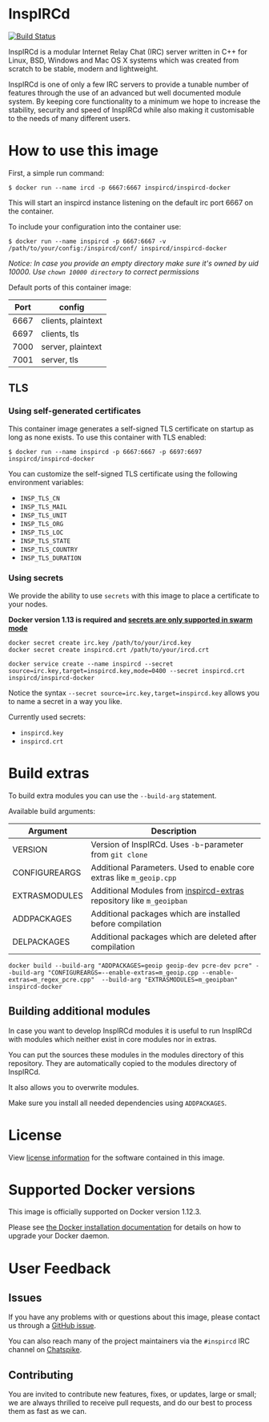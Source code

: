 # InspIRCd

[![Build Status](https://travis-ci.org/Adam-/inspircd-docker.svg?branch=master)](https://travis-ci.org/Adam-/inspircd-docker)

InspIRCd is a modular Internet Relay Chat (IRC) server written in C++ for Linux, BSD, Windows and Mac OS X systems which was created from scratch to be stable, modern and lightweight.

InspIRCd is one of only a few IRC servers to provide a tunable number of features through the use of an advanced but well documented module system. By keeping core functionality to a minimum we hope to increase the stability, security and speed of InspIRCd while also making it customisable to the needs of many different users.

# How to use this image

First, a simple run command:

```console
$ docker run --name ircd -p 6667:6667 inspircd/inspircd-docker
```

This will start an inspircd instance listening on the default irc port 6667 on the container.

To include your configuration into the container use:

```console
$ docker run --name inspircd -p 6667:6667 -v /path/to/your/config:/inspircd/conf/ inspircd/inspircd-docker
```

*Notice: In case you provide an empty directory make sure it's owned by uid 10000. Use `chown 10000 directory` to correct permissions*

Default ports of this container image:

|Port|config            |
|----|------------------|
|6667|clients, plaintext|
|6697|clients, tls      |
|7000|server, plaintext |
|7001|server, tls       |


## TLS

### Using self-generated certificates

This container image generates a self-signed TLS certificate on startup as long as none exists. To use this container with TLS enabled:

```console
$ docker run --name inspircd -p 6667:6667 -p 6697:6697 inspircd/inspircd-docker
```

You can customize the self-signed TLS certificate using the following environment variables:

* `INSP_TLS_CN`
* `INSP_TLS_MAIL`
* `INSP_TLS_UNIT`
* `INSP_TLS_ORG`
* `INSP_TLS_LOC`
* `INSP_TLS_STATE`
* `INSP_TLS_COUNTRY`
* `INSP_TLS_DURATION`

### Using secrets

We provide the ability to use `secrets` with this image to place a certificate to your nodes.

**Docker version 1.13 is required and [secrets are only supported in swarm mode](https://docs.docker.com/engine/swarm/secrets/)**

```console
docker secret create irc.key /path/to/your/ircd.key
docker secret create inspircd.crt /path/to/your/ircd.crt

docker service create --name inspircd --secret source=irc.key,target=inspircd.key,mode=0400 --secret inspircd.crt inspircd/inspircd-docker
```

Notice the syntax `--secret source=irc.key,target=inspircd.key` allows you to name a secret in a way you like.

Currently used secrets:

* `inspircd.key`
* `inspircd.crt`


# Build extras

To build extra modules you can use the `--build-arg` statement.

Available build arguments:

|Argument|Description                                              |
|--------|---------------------------------------------------------|
|VERSION |Version of InspIRCd. Uses `-b`-parameter from `git clone`|
|CONFIGUREARGS|Additional Parameters. Used to enable core extras like `m_geoip.cpp`|
|EXTRASMODULES|Additional Modules from [inspircd-extras](https://github.com/inspircd/inspircd-extras/tree/master/2.0) repository like `m_geoipban`|
|ADDPACKAGES|Additional packages which are installed before compilation|
|DELPACKAGES|Additional packages which are deleted after compilation|

```console
docker build --build-arg "ADDPACKAGES=geoip geoip-dev pcre-dev pcre" --build-arg "CONFIGUREARGS=--enable-extras=m_geoip.cpp --enable-extras=m_regex_pcre.cpp"  --build-arg "EXTRASMODULES=m_geoipban" inspircd-docker
```

## Building additional modules

In case you want to develop InspIRCd modules it is useful to run InspIRCd with modules which neither exist in core modules nor in extras.

You can put the sources these modules in the modules directory of this repository. They are automatically copied to the modules directory of InspIRCd.

It also allows you to overwrite modules.

Make sure you install all needed dependencies using `ADDPACKAGES`.

# License

View [license information](https://github.com/inspircd/inspircd) for the software contained in this image.

# Supported Docker versions

This image is officially supported on Docker version 1.12.3.

Please see [the Docker installation documentation](https://docs.docker.com/installation/) for details on how to upgrade your Docker daemon.

# User Feedback

## Issues

If you have any problems with or questions about this image, please contact us through a [GitHub issue](https://github.com/Adam-/inspircd-docker/issues).

You can also reach many of the project maintainers via the `#inspircd` IRC channel on [Chatspike](https://chatspike.net).

## Contributing

You are invited to contribute new features, fixes, or updates, large or small; we are always thrilled to receive pull requests, and do our best to process them as fast as we can.
